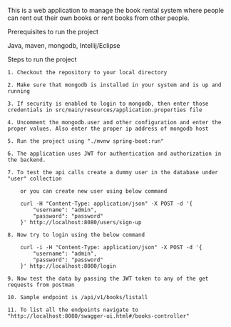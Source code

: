 This is a web application to manage the book rental system
where people can rent out their own books or rent books from
other people.


Prerequisites to run the project

Java, maven, mongodb, Intellij/Eclipse


Steps to run the project

    1. Checkout the repository to your local directory

    2. Make sure that mongodb is installed in your system and is up and running

    3. If security is enabled to login to mongodb, then enter those credentials in src/main/resources/application.properties file

    4. Uncomment the mongodb.user and other configuration and enter the proper values. Also enter the proper ip address of mongodb host

    5. Run the project using "./mvnw spring-boot:run"

    6. The application uses JWT for authentication and authorization in the backend.

    7. To test the api calls create a dummy user in the database under "user" collection

        or you can create new user using below command

        curl -H "Content-Type: application/json" -X POST -d '{
            "username": "admin",
            "password": "password"
        }' http://localhost:8080/users/sign-up

    8. Now try to login using the below command

        curl -i -H "Content-Type: application/json" -X POST -d '{
            "username": "admin",
            "password": "password"
        }' http://localhost:8080/login

    9. Now test the data by passing the JWT token to any of the get requests from postman

    10. Sample endpoint is /api/v1/books/listall

    11. To list all the endpoints navigate to "http://localhost:8080/swagger-ui.html#/books-controller"
